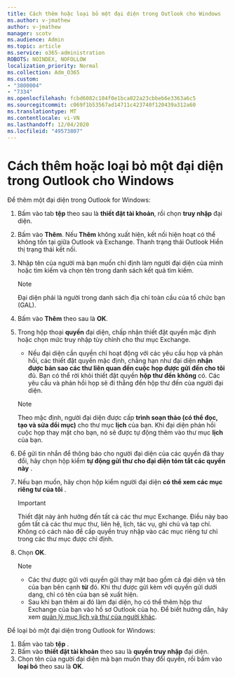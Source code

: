 ```yaml
---
title: Cách thêm hoặc loại bỏ một đại diện trong Outlook cho Windows
ms.author: v-jmathew
author: v-jmathew
manager: scotv
ms.audience: Admin
ms.topic: article
ms.service: o365-administration
ROBOTS: NOINDEX, NOFOLLOW
localization_priority: Normal
ms.collection: Adm_O365
ms.custom:
- "3800004"
- "7334"
ms.openlocfilehash: fcbd6082c104f0e1bca022a23cbbeb6e3363a6c5
ms.sourcegitcommit: c069f1b53567ad14711c423740f120439a312a60
ms.translationtype: MT
ms.contentlocale: vi-VN
ms.lasthandoff: 12/04/2020
ms.locfileid: "49573807"
---
```

# <a name="how-to-add-or-remove-a-delegate-in-outlook-for-windows"></a>Cách thêm hoặc loại bỏ một đại diện trong Outlook cho Windows

Để thêm một đại diện trong Outlook for Windows: 

1. Bấm vào tab **tệp** theo sau là **thiết đặt tài khoản**, rồi chọn **truy nhập** đại diện.
2. Bấm vào **Thêm**. Nếu **Thêm** không xuất hiện, kết nối hiện hoạt có thể không tồn tại giữa Outlook và Exchange. Thanh trạng thái Outlook Hiển thị trạng thái kết nối.
3. Nhập tên của người mà bạn muốn chỉ định làm người đại diện của mình hoặc tìm kiếm và chọn tên trong danh sách kết quả tìm kiếm.

    > [!NOTE]
    > Đại diện phải là người trong danh sách địa chỉ toàn cầu của tổ chức bạn (GAL).
4. Bấm vào **Thêm** theo sau là **OK**.
5. Trong hộp thoại **quyền** đại diện, chấp nhận thiết đặt quyền mặc định hoặc chọn mức truy nhập tùy chỉnh cho thư mục Exchange.

    - Nếu đại diện cần quyền chỉ hoạt động với các yêu cầu họp và phản hồi, các thiết đặt quyền mặc định, chẳng hạn như đại diện **nhận được bản sao các thư liên quan đến cuộc họp được gửi đến cho tôi** đủ. Bạn có thể rời khỏi thiết đặt quyền **hộp thư đến** **không** có. Các yêu cầu và phản hồi họp sẽ đi thẳng đến hộp thư đến của người đại diện.

    > [!NOTE]
    > Theo mặc định, người đại diện được cấp **trình soạn thảo (có thể đọc, tạo và sửa đổi mục)** cho thư mục **lịch** của bạn. Khi đại diện phản hồi cuộc họp thay mặt cho bạn, nó sẽ được tự động thêm vào thư mục **lịch** của bạn.

5. Để gửi tin nhắn để thông báo cho người đại diện của các quyền đã thay đổi, hãy chọn hộp kiểm **tự động gửi thư cho đại diện tóm tắt các quyền này** .
6. Nếu bạn muốn, hãy chọn hộp kiểm người đại diện **có thể xem các mục riêng tư của tôi** .

    > [!IMPORTANT]
    > Thiết đặt này ảnh hưởng đến tất cả các thư mục Exchange. Điều này bao gồm tất cả các thư mục thư, liên hệ, lịch, tác vụ, ghi chú và tạp chí. Không có cách nào để cấp quyền truy nhập vào các mục riêng tư chỉ trong các thư mục được chỉ định.

7. Chọn **OK**.

    > [!NOTE]
    >
    > - Các thư được gửi với quyền gửi thay mặt bao gồm cả đại diện và tên của bạn bên cạnh **từ** đó. Khi thư được gửi kèm với quyền gửi dưới dạng, chỉ có tên của bạn sẽ xuất hiện.
    > - Sau khi bạn thêm ai đó làm đại diện, họ có thể thêm hộp thư Exchange của bạn vào hồ sơ Outlook của họ. Để biết hướng dẫn, hãy xem [quản lý mục lịch và thư của người khác](https://support.microsoft.com/office/manage-another-person-s-mail-and-calendar-items-afb79d6b-2967-43b9-a944-a6b953190af5).

Để loại bỏ một đại diện trong Outlook for Windows:

1. Bấm vào tab **tệp** .
2. Bấm vào **thiết đặt tài khoản** theo sau là **quyền truy nhập** đại diện.
3. Chọn tên của người đại diện mà bạn muốn thay đổi quyền, rồi bấm vào **loại bỏ** theo sau là **OK**.
